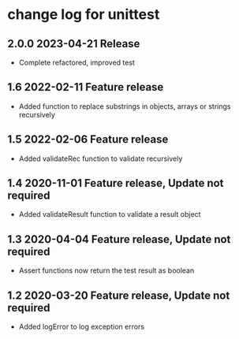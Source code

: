 # change log for unittest

## 2.0.0 2023-04-21 Release

- Complete refactored, improved test

## 1.6 2022-02-11 Feature release

- Added function to replace substrings in objects, arrays or strings recursively

## 1.5 2022-02-06 Feature release

- Added validateRec function to validate recursively

## 1.4 2020-11-01 Feature release, Update not required

- Added validateResult function to validate a result object

## 1.3 2020-04-04 Feature release, Update not required

- Assert functions now return the test result as boolean

## 1.2 2020-03-20 Feature release, Update not required

- Added logError to log exception errors
